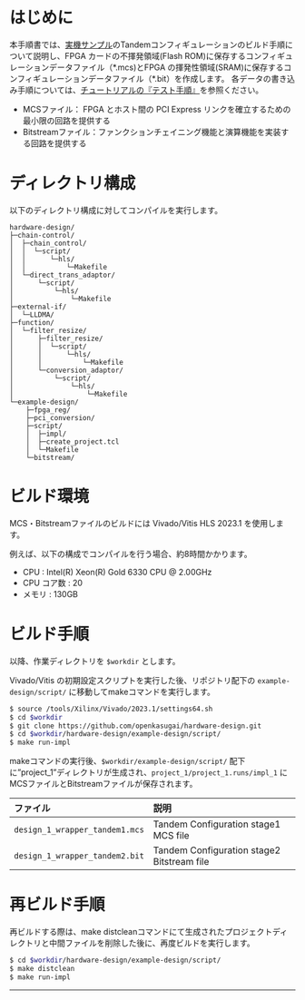 # はじめに

本手順書では、[実機サンプル](./README_ja.md#ブロック図)のTandemコンフィギュレーションのビルド手順について説明し、FPGA カードの不揮発領域(Flash ROM)に保存するコンフィギュレーションデータファイル（\*.mcs)とFPGA の揮発性領域(SRAM)に保存するコンフィギュレーションデータファイル（\*.bit）を作成します。
各データの書き込み手順については、[チュートリアルの『テスト手順』](./TUTORIAL_ja.md#5-テスト手順)を参照ください。

- MCSファイル： FPGA とホスト間の PCI Express リンクを確立するための最小限の回路を提供する
- Bitstreamファイル：ファンクションチェイニング機能と演算機能を実装する回路を提供する

# ディレクトリ構成

以下のディレクトリ構成に対してコンパイルを実行します。

```
hardware-design/
├─chain-control/
│  ├─chain_control/
│  │  └─script/
│  │      └─hls/
│  │          └─Makefile
│  └─direct_trans_adaptor/
│      └─script/
│          └─hls/
│              └─Makefile
├─external-if/
│  └─LLDMA/
├─function/
│  └─filter_resize/
│      ├─filter_resize/
│      │  └─script/
│      │      └─hls/
│      │          └─Makefile
│      └─conversion_adaptor/
│          └─script/
│              └─hls/
│                  └─Makefile
└─example-design/
    ├─fpga_reg/
    ├─pci_conversion/
    ├─script/
    │  ├─impl/
    │  ├─create_project.tcl
    │  └─Makefile
    └─bitstream/
```

# ビルド環境

MCS・Bitstreamファイルのビルドには Vivado/Vitis HLS 2023.1 を使用します。

例えば、以下の構成でコンパイルを行う場合、約8時間かかります。
- CPU : Intel(R) Xeon(R) Gold 6330 CPU @ 2.00GHz
- CPU コア数 : 20
- メモリ : 130GB

# ビルド手順

以降、作業ディレクトリを `$workdir` とします。

Vivado/Vitis の初期設定スクリプトを実行した後、リポジトリ配下の `example-design/script/` に移動してmakeコマンドを実行します。

```sh
$ source /tools/Xilinx/Vivado/2023.1/settings64.sh
$ cd $workdir
$ git clone https://github.com/openkasugai/hardware-design.git
$ cd $workdir/hardware-design/example-design/script/
$ make run-impl
```

makeコマンドの実行後、`$workdir/example-design/script/` 配下に”project_1”ディレクトリが生成され、`project_1/project_1.runs/impl_1` にMCSファイルとBitstreamファイルが保存されます。

|ファイル|説明|
|:--|:--|
|`design_1_wrapper_tandem1.mcs`|Tandem Configuration stage1 MCS file|
|`design_1_wrapper_tandem2.bit`|Tandem Configuration stage2 Bitstream file|

# 再ビルド手順

再ビルドする際は、make distcleanコマンドにて生成されたプロジェクトディレクトリと中間ファイルを削除した後に、再度ビルドを実行します。

```sh
$ cd $workdir/hardware-design/example-design/script/
$ make distclean
$ make run-impl
```

----
